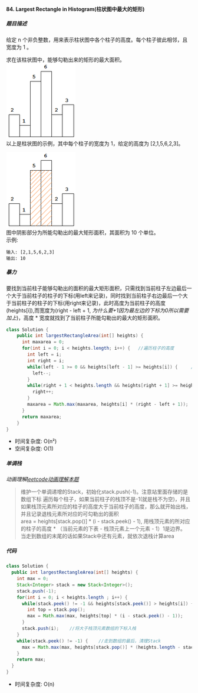 #### 84. Largest Rectangle in Histogram(柱状图中最大的矩形)
##### 题目描述
给定 n 个非负整数，用来表示柱状图中各个柱子的高度。每个柱子彼此相邻，且宽度为 1 。

求在该柱状图中，能够勾勒出来的矩形的最大面积。  
![](../images/histogram.png)  
以上是柱状图的示例，其中每个柱子的宽度为 1，给定的高度为 [2,1,5,6,2,3]。  

![](../images/histogram_area.png)  
图中阴影部分为所能勾勒出的最大矩形面积，其面积为 10 个单位。  
示例: 
```
输入: [2,1,5,6,2,3]
输出: 10
```

##### 暴力
要找到当前柱子能够勾勒出的面积的最大矩形面积，只需找到当前柱子左边最后一个大于当前柱子的柱子的下标(用left来记录)，同时找到当前柱子右边最后一个大于当前柱子的柱子的下标(用right来记录)，此时高度为当前柱子的高度(heights[i]),而宽度为(right - left + 1, _为什么要+1因为最左边的下标为0所以需要加上_)，高度 * 宽度就找到了当前柱子所能勾勒出的最大的矩形面积。
```Java
class Solution {
    public int largestRectangleArea(int[] heights) {
      int maxarea = 0;
      for(int i = 0; i < heights.length; i++) {   //遍历柱子的高度
        int left = i;
        int right = i;
        while(left - 1 >= 0 && heights[left - 1] >= heights[i]) {     //找到当前柱子左边最后一个大于当前柱子的柱子的下标
          left--;
        }
        while(right + 1 < heights.length && heights[right + 1] >= heights[i]) {     //找到当前柱子右边最后一个大于当前柱子的柱子的下标
          right++;
        }
        maxarea = Math.max(maxarea, heights[i] * (right - left + 1));   //计算并且更新maxarea
      }
      return maxarea;
    }
}
```
* 时间复杂度: O(n²)
* 空间复杂度: O(1)

##### 单调栈
_动画理解[leetcode动画理解本题](https://leetcode-cn.com/problems/largest-rectangle-in-histogram/solution/zhu-zhuang-tu-zhong-zui-da-de-ju-xing-by-leetcode-/)_   

>维护一个单调递增的Stack，初始化stack.push(-1)。注意站里面存储的是数组下标
>遍历每个柱子，如果当前柱子的栈顶不是-1(就是栈不为空)，并且如果栈顶元素所对应的柱子的高度大于当前柱子的高度，那么就开始出栈，并且记录退栈元素所对应的可勾勒出的面积  
>area = heights[stack.pop()] * (i - stack.peek() - 1), 用栈顶元素的所对应的柱子的高度 * （当前元素的下表 - 栈顶元素上一个元素 - 1）1是边界。  
>当走到数组的末尾的话如果Stack中还有元素，就依次退栈计算area
##### 代码
```Java
class Solution {
  public int largestRectangleArea(int[] heights) {
    int max = 0;
    Stack<Integer> stack = new Stack<Integer>();
    stack.push(-1);
    for(int i = 0; i < heights.length ; i++) {
      while(stack.peek() != -1 && heights[stack.peek()] > heights[i]) {    //判断栈顶元素是否大于当前柱子
        int top = stack.pop();
        max = Math.max(max, heights[top] * (i - stack.peek() - 1));    //退栈计算面积
      }
      stack.push(i);    //将大于栈顶元素数组的下标入栈
    } 
    while(stack.peek() != -1) {    //走到数组的最后，清理Stack
      max = Math.max(max, heights[stack.pop()] * (heights.length - stack.peek() - 1));
    }
    return max;
  }
}
```
* 时间复杂度: O(n)



